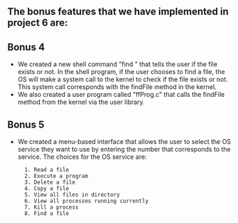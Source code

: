 ## The bonus features that we have implemented in project 6 are:

## Bonus 4

* We created a new shell command "find <file>" that tells the user if the file exists or not. In the shell program, if the user chooses to find a file, the OS will make a system call to the kernel to check if the file exists or not. This system call corresponds with the findFile method in the kernel.
* We also created a user program called "ffProg.c" that calls the findFile method from the kernel via the user library.
    
## Bonus 5

* We created a menu-based interface that allows the user to select the OS service they want to use by entering the number that corresponds to the service. The choices for the OS service are:
    
        1. Read a file
        2. Execute a program
        3. Delete a file
        4. Copy a file
        5. View all files in directory
        6. View all processes running currently
        7. Kill a process
        8. Find a file
